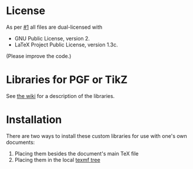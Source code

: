 # License

As per [#1](https://github.com/Qrrbrbirlbel/pgf/issues/1) all files are dual-licensed with

* GNU Public License, version 2.
* LaTeX Project Public License, version 1.3c.

(Please improve the code.)

# Libraries for PGF or TikZ
See [the wiki](https://github.com/Qrrbrbirlbel/pgf/wiki) for a description of the libraries.

# Installation
There are two ways to install these custom libraries for use with one's own documents:

1. Placing them besides the document's main TeX file
2. Placing them in the local [texmf tree](https://tex.stackexchange.com/q/420620/16595)
